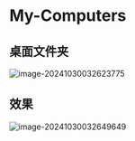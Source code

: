 # My-Computers
## 桌面文件夹

![image-20241030032623775](.src\image-20241030032623775.png)

## 效果

![image-20241030032649649](.src\image-20241030032649649.png)

